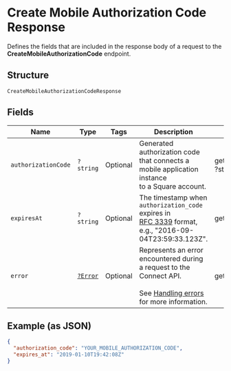 
# Create Mobile Authorization Code Response

Defines the fields that are included in the response body of
a request to the __CreateMobileAuthorizationCode__ endpoint.

## Structure

`CreateMobileAuthorizationCodeResponse`

## Fields

| Name | Type | Tags | Description | Getter | Setter |
|  --- | --- | --- | --- | --- | --- |
| `authorizationCode` | `?string` | Optional | Generated authorization code that connects a mobile application instance<br>to a Square account. | getAuthorizationCode(): ?string | setAuthorizationCode(?string authorizationCode): void |
| `expiresAt` | `?string` | Optional | The timestamp when `authorization_code` expires in<br>[RFC 3339](https://tools.ietf.org/html/rfc3339) format, e.g., "2016-09-04T23:59:33.123Z". | getExpiresAt(): ?string | setExpiresAt(?string expiresAt): void |
| `error` | [`?Error`](/doc/models/error.md) | Optional | Represents an error encountered during a request to the Connect API.<br><br>See [Handling errors](#handlingerrors) for more information. | getError(): ?Error | setError(?Error error): void |

## Example (as JSON)

```json
{
  "authorization_code": "YOUR_MOBILE_AUTHORIZATION_CODE",
  "expires_at": "2019-01-10T19:42:08Z"
}
```


